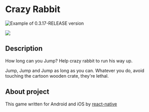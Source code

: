 # Crazy Rabbit

![Example of 0.3.17-RELEASE version](https://media.giphy.com/media/QNkZksaaUViyV3x3Bv/giphy.gif)

<img src="/resources/demo-2.gif?raw=true">

## Description

How long can you Jump? 
Help crazy rabbit to run his way up.

Jump, Jump and Jump as long as you can. Whatever you do, avoid touching the cartoon wooden crate, they're lethal.

## About project

This game written for Android and iOS by [react-native](https://github.com/facebook/react-native)
